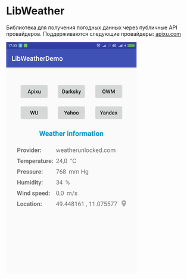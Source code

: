 # LibWeather
Библиотека для получения погодных данных через публичные API провайдеров. Поддерживаются следующие провайдеры: [apixu.com](http://apixu.com)

<img src="https://github.com/dgaenko/LibWeatherDemo/blob/master/sample/screenshot/main.png" width="350"/>
